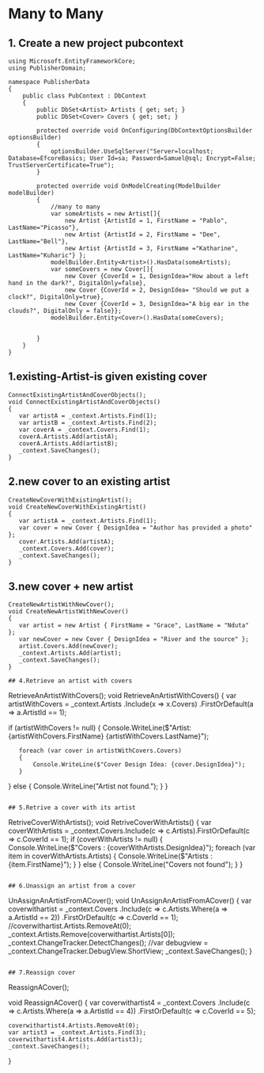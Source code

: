 # Many to Many

## 1. Create a new project pubcontext

```
using Microsoft.EntityFrameworkCore;
using PublisherDomain;

namespace PublisherData
{
    public class PubContext : DbContext
    {
        public DbSet<Artist> Artists { get; set; }
        public DbSet<Cover> Covers { get; set; }

        protected override void OnConfiguring(DbContextOptionsBuilder optionsBuilder)
        {
            optionsBuilder.UseSqlServer("Server=localhost; Database=EfcoreBasics; User Id=sa; Password=Samuel@sql; Encrypt=False; TrustServerCertificate=True");
        }

        protected override void OnModelCreating(ModelBuilder modelBuilder)
        {
            //many to many
            var someArtists = new Artist[]{
                new Artist {ArtistId = 1, FirstName = "Pablo", LastName="Picasso"},
                new Artist {ArtistId = 2, FirstName = "Dee", LastName="Bell"},
                new Artist {ArtistId = 3, FirstName ="Katharine", LastName="Kuharic"} };
            modelBuilder.Entity<Artist>().HasData(someArtists);
            var someCovers = new Cover[]{
                new Cover {CoverId = 1, DesignIdea="How about a left hand in the dark?", DigitalOnly=false},
                new Cover {CoverId = 2, DesignIdea= "Should we put a clock?", DigitalOnly=true},
                new Cover {CoverId = 3, DesignIdea="A big ear in the clouds?", DigitalOnly = false}};
            modelBuilder.Entity<Cover>().HasData(someCovers);


        }
    }
}
```

## 1.existing-Artist-is given existing cover

```
ConnectExistingArtistAndCoverObjects();
void ConnectExistingArtistAndCoverObjects()
{
   var artistA = _context.Artists.Find(1);
   var artistB = _context.Artists.Find(2);
   var coverA = _context.Covers.Find(1);
   coverA.Artists.Add(artistA);
   coverA.Artists.Add(artistB);
   _context.SaveChanges();
}
```

## 2.new cover to an existing artist

```
CreateNewCoverWithExistingArtist();
void CreateNewCoverWithExistingArtist()
{
   var artistA = _context.Artists.Find(1);
   var cover = new Cover { DesignIdea = "Author has provided a photo" };
   cover.Artists.Add(artistA);
   _context.Covers.Add(cover);
   _context.SaveChanges();
}
```

## 3.new cover + new artist

```
CreateNewArtistWithNewCover();
void CreateNewArtistWithNewCover()
{
   var artist = new Artist { FirstName = "Grace", LastName = "Nduta" };
   var newCover = new Cover { DesignIdea = "River and the source" };
   artist.Covers.Add(newCover);
   _context.Artists.Add(artist);
   _context.SaveChanges();
}

## 4.Retrieve an artist with covers
```

RetrieveAnArtistWithCovers();
void RetrieveAnArtistWithCovers()
{
var artistWithCovers = \_context.Artists
.Include(x => x.Covers)
.FirstOrDefault(a => a.ArtistId == 1);

if (artistWithCovers != null)
{
Console.WriteLine($"Artist: {artistWithCovers.FirstName} {artistWithCovers.LastName}");

       foreach (var cover in artistWithCovers.Covers)
       {
           Console.WriteLine($"Cover Design Idea: {cover.DesignIdea}");
       }

}
else
{
Console.WriteLine("Artist not found.");
}
}

```

## 5.Retrive a cover with its artist
```

RetriveCoverWithArtists();
void RetriveCoverWithArtists()
{
var coverWithArtists = \_context.Covers.Include(c => c.Artists).FirstOrDefault(c => c.CoverId == 1);
if (coverWithArtists != null)
{
Console.WriteLine($"Covers : {coverWithArtists.DesignIdea}");
       foreach (var item in coverWithArtists.Artists)
       {
           Console.WriteLine($"Artists : {item.FirstName}");
}
}
else
{
Console.WriteLine("Covers not found");
}
}

```

## 6.Unassign an artist from a cover
```

UnAssignAnArtistFromACover();
void UnAssignAnArtistFromACover()
{
var coverwithartist = \_context.Covers
.Include(c => c.Artists.Where(a => a.ArtistId == 2))
.FirstOrDefault(c => c.CoverId == 1);
//coverwithartist.Artists.RemoveAt(0);
\_context.Artists.Remove(coverwithartist.Artists[0]);
\_context.ChangeTracker.DetectChanges();
//var debugview = \_context.ChangeTracker.DebugView.ShortView;
\_context.SaveChanges();
}

```

## 7.Reassign cover
```

ReassignACover();

void ReassignACover()
{
var coverwithartist4 = \_context.Covers
.Include(c => c.Artists.Where(a => a.ArtistId == 4))
.FirstOrDefault(c => c.CoverId == 5);

    coverwithartist4.Artists.RemoveAt(0);
    var artist3 = _context.Artists.Find(3);
    coverwithartist4.Artists.Add(artist3);
    _context.SaveChanges();

}

```


```
